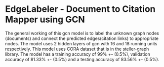 # EdgeLabeler - Document to Citation Mapper using GCN
The general working of this gcn model is to label the unknown graph nodes (documents) and connect the predicted edges(citation links) to appropriate nodes.
The model uses 2 hidden layers of gcn with 16 and 18 running units respectively.
This model uses CORA dataset that is in the steller-graph library. 
The model has a training accuracy of 99% +- (0.5%), validation accuracy of 81.33% +- (0.5%) and a testing accuracy of 83.56% +- (0.5%).
